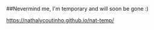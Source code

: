 ##Nevermind me, I'm temporary and will soon be gone :)

https://nathalycoutinho.github.io/nat-temp/
